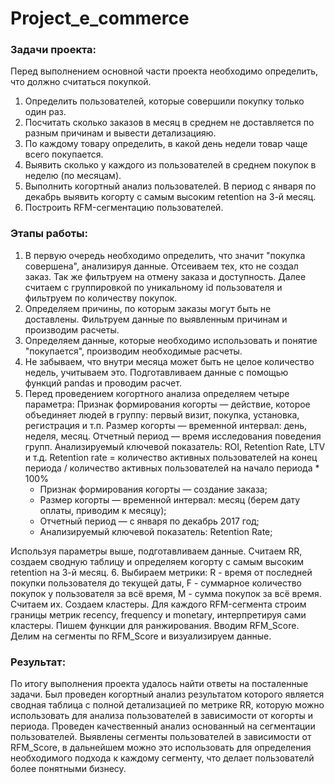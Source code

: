 # Project_e_commerce
### Задачи проекта:
Перед выполнением основной части проекта необходимо определить, что должно считаться покупкой.
1. Определить пользователей, которые совершили покупку только один раз.
2. Посчитать сколько заказов в месяц в среднем не доставляется по разным причинам и вывести детализацияю.
3. По каждому товару определить, в какой день недели товар чаще всего покупается. 
4. Выявить сколько у каждого из пользователей в среднем покупок в неделю (по месяцам).
5. Выполнить когортный анализ пользователей. В период с января по декабрь выявить когорту с самым высоким retention на 3-й месяц. 
6. Построить RFM-сегментацию пользователей. 
### Этапы работы:
1. В первую очередь необходимо определить, что значит "покупка совершена", анализируя данные. Отсеиваем тех, кто не создал заказ. Так же фильтруем на отмену заказа и доступность. Далее считаем с группировкой по уникальному id пользователя и фильтруем по количеству покупок.
2. Определяем причины, по которым заказы могут быть не доставлены. Фильтруем данные по выявленным причинам и производим расчеты.
3. Определяем данные, которые необходимо использовать и понятие "покупается", производим необходимые расчеты.
4. Не забываем, что внутри месяца может быть не целое количество недель, учитываем это. Подготавливаем данные с помощью функций pandas и проводим расчет.
5. Перед проведением когортного анализа определяем четыре параметра: Признак формирования когорты — действие, которое объединяет людей в группу: первый визит, покупка, установка, регистрация и т.п. Размер когорты — временной интервал: день, неделя, месяц. Отчетный период — время исследования поведения групп. Анализируемый ключевой показатель: ROI, Retention Rate, LTV и т.д. Retention rate = количество активных пользователей на конец периода / количество активных пользователей на начало периода * 100%
    - Признак формирования когорты — создание заказа;
    - Размер когорты — временной интервал: месяц (берем дату оплаты, приводим к месяцу);
    - Отчетный период — с января по декабрь 2017 год;
    - Анализируемый ключевой показатель: Retention Rate;

  Используя параметры выше, подготавливаем данные. Считаем RR, создаем сводную таблицу и определяем когорту с самым высоким retention на 3-й месяц.
6. Выбираем метрики: R - время от последней покупки пользователя до текущей даты, F - суммарное количество покупок у пользователя за всё время, M - сумма покупок за всё время. Считаем их. Создаем кластеры. Для каждого RFM-сегмента строим границы метрик recency, frequency и monetary, интерпретируя сами кластеры. Пишем функции для ранжирования. Вводим RFM_Score. Делим на сегменты по RFM_Score и визуализируем данные.
### Результат:
По итогу выполнения проекта удалось найти ответы на посталенные задачи. Был проведен когортный анализ результатом которого является сводная таблица с полной детализацией по метрике RR, которую можно использовать для анализа пользователей в зависимости от когорты и периода. Проведен качественный анализ основанный на сегментации пользователей. Выявлены сегменты пользователей в зависимости от RFM_Score, в дальнейшем можно это использовать для определения необходимого подхода к каждому сегменту, что делает пользователй более понятными бизнесу.




